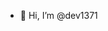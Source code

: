 - 👋 Hi, I’m @dev1371

<!---
dev1371/dev1371 is a ✨ special ✨ repository because its `README.md` (this file) appears on your GitHub profile.
You can click the Preview link to take a look at your changes.
--->
